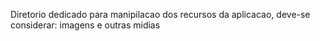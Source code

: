 Diretorio dedicado para manipilacao dos recursos da aplicacao, deve-se considerar: imagens e outras midias
